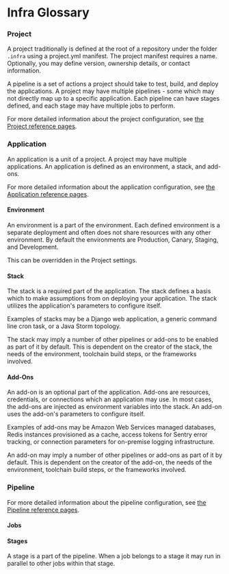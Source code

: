 # Infra Glossary

### Project
A project traditionally is defined at the root of a repository under the folder
`.infra` using a project.yml manifest. The project manifest requires a name.
Optionally, you may define version, ownership details, or contact information.

A pipeline is a set of actions a project should take to test, build, and deploy the
applications. A project may have multiple pipelines - some which may not directly map
up to a specific application.  Each pipeline can have stages defined, and each stage may
have multiple jobs to perform.

For more detailed information about the project configuration, see
[the Project reference pages](./reference/project.md).

### Application
An application is a unit of a project. A project may have multiple applications. An
application is defined as an environment, a stack, and add-ons.

For more detailed information about the application configuration, see
[the Application reference pages](./reference/application.md).

#### Environment
An environment is a part of the environment.  Each defined environment is a separate deployment and often does not share resources with any other environment.  By default the environments are Production, Canary, Staging, and Development. 

This can be overridden in the Project settings.

#### Stack
The stack is a required part of the application.  The stack defines a basis which to make
assumptions from on deploying your application.  The stack utilizes the application's
parameters to configure itself.

Examples of stacks may be a Django web application, a generic command line cron task, or
a Java Storm topology.

The stack may imply a number of other pipelines or add-ons to be enabled as part of it by
default.  This is dependent on the creator of the stack, the needs of the environment,
toolchain build steps, or the frameworks involved.

#### Add-Ons
An add-on is an optional part of the application.  Add-ons are resources, credentials, or
connections which an application may use.  In most cases, the add-ons are injected as
environment variables into the stack.  An add-on uses the add-on's parameters to configure
itself.

Examples of add-ons may be Amazon Web Services managed databases, Redis instances provisioned
as a cache, access tokens for Sentry error tracking, or connection parameters for on-premise
logging infrastructure.

An add-on may imply a number of other pipelines or add-ons as part of it by default.  This is
dependent on the creator of the add-on, the needs of the environment,
toolchain build steps, or the frameworks involved.

### Pipeline
For more detailed information about the pipeline configuration, see 
[the Pipeline reference pages](./reference/pipelineq.md).

#### Jobs


#### Stages
A stage is a part of the pipeline.  When a job belongs to a stage it may run in parallel to other jobs within that stage.
